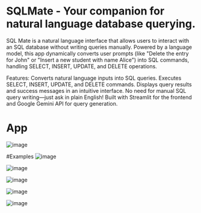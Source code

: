 # SQLMate - Your companion for natural language database querying.

SQL Mate is a natural language interface that allows users to interact with an SQL database without writing queries manually. Powered by a language model, this app dynamically converts user prompts (like "Delete the entry for John" or "Insert a new student with name Alice") into SQL commands, handling SELECT, INSERT, UPDATE, and DELETE operations.

Features:
Converts natural language inputs into SQL queries.
Executes SELECT, INSERT, UPDATE, and DELETE commands.
Displays query results and success messages in an intuitive interface.
No need for manual SQL query writing—just ask in plain English!
Built with Streamlit for the frontend and Google Gemini API for query generation.

# App
![image](https://github.com/user-attachments/assets/055bb32a-d549-4e95-a506-9fbc73864d8a)

#Examples
![image](https://github.com/user-attachments/assets/e5c7170b-ec63-4d1d-bc3d-69d778b8b1fe)

![image](https://github.com/user-attachments/assets/7b9699ba-cfeb-4e46-ae1a-697b2ffa4cd6)

![image](https://github.com/user-attachments/assets/7516af04-03ef-4933-81e8-52a37ec4357a)

![image](https://github.com/user-attachments/assets/18b3bad2-8f5c-4c1a-a1ca-d488a329fe98)

![image](https://github.com/user-attachments/assets/2c35306c-32d4-40ad-af16-34799dfd6ee6)




